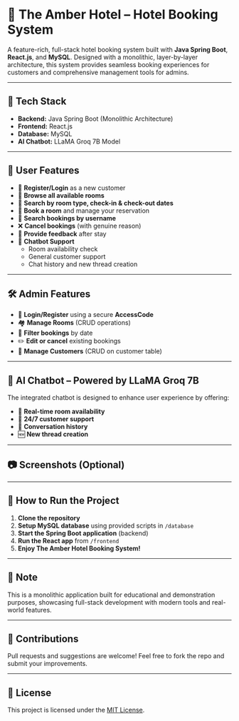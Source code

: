 # 🏨 The Amber Hotel – Hotel Booking System

A feature-rich, full-stack hotel booking system built with **Java Spring Boot**, **React.js**, and **MySQL**. Designed with a monolithic, layer-by-layer architecture, this system provides seamless booking experiences for customers and comprehensive management tools for admins.

---

## 🚀 Tech Stack

- **Backend:** Java Spring Boot (Monolithic Architecture)
- **Frontend:** React.js
- **Database:** MySQL
- **AI Chatbot:** LLaMA Groq 7B Model

---

## 👤 User Features

- 🔐 **Register/Login** as a new customer
- 🏨 **Browse all available rooms**
- 📅 **Search by room type, check-in & check-out dates**
- 📖 **Book a room** and manage your reservation
- 🔎 **Search bookings by username**
- ❌ **Cancel bookings** (with genuine reason)
- 💬 **Provide feedback** after stay
- 🤖 **Chatbot Support**
  - Room availability check
  - General customer support
  - Chat history and new thread creation

---

## 🛠️ Admin Features

- 🔐 **Login/Register** using a secure **AccessCode**
- 🏘️ **Manage Rooms** (CRUD operations)
- 📅 **Filter bookings** by date
- ✏️ **Edit or cancel** existing bookings
- 👥 **Manage Customers** (CRUD on customer table)

---

## 🤖 AI Chatbot – Powered by LLaMA Groq 7B

The integrated chatbot is designed to enhance user experience by offering:
- 📌 **Real-time room availability**
- 💬 **24/7 customer support**
- 📁 **Conversation history**
- 🆕 **New thread creation**

---

## 📷 Screenshots (Optional)
<!-- You can add images here if you have them -->
<!-- ![Homepage](./screenshots/homepage.png) -->

---

## 🧪 How to Run the Project

1. **Clone the repository**
2. **Setup MySQL database** using provided scripts in `/database`
3. **Start the Spring Boot application** (backend)
4. **Run the React app** from `/frontend`
5. **Enjoy The Amber Hotel Booking System!**

---

## 📌 Note
This is a monolithic application built for educational and demonstration purposes, showcasing full-stack development with modern tools and real-world features.

---

## 🙌 Contributions

Pull requests and suggestions are welcome! Feel free to fork the repo and submit your improvements.

---

## 📃 License

This project is licensed under the [MIT License](LICENSE).

